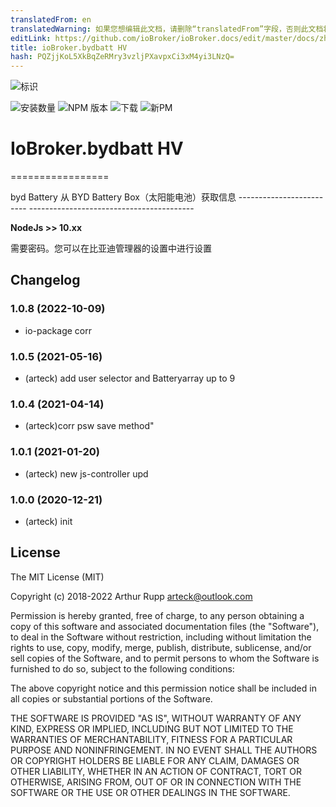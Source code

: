 ```yaml
---
translatedFrom: en
translatedWarning: 如果您想编辑此文档，请删除“translatedFrom”字段，否则此文档将再次自动翻译
editLink: https://github.com/ioBroker/ioBroker.docs/edit/master/docs/zh-cn/adapterref/iobroker.bydbatt/README.md
title: ioBroker.bydbatt HV
hash: PQZjjKoL5XkBqZeRMry3vzljPXavpxCi3xM4yi3LNzQ=
---
```

![标识](../../../en/adapterref/iobroker.bydbatt/admin/byd-batterybox.png)

![安装数量](http://iobroker.live/badges/bydbatt-stable.svg)
![NPM 版本](http://img.shields.io/npm/v/iobroker.bydbatt.svg)
![下载](https://img.shields.io/npm/dm/iobroker.bydbatt.svg)
![新PM](https://nodei.co/npm/iobroker.bydbatt.png?downloads=true)

# IoBroker.bydbatt HV
=================

byd Battery 从 BYD Battery Box（太阳能电池）获取信息 ------------------------- -----------------------------------------

<b>NodeJs &gt;&gt; 10.xx</b>

需要密码。您可以在比亚迪管理器的设置中进行设置

<!-- 下一个版本的占位符（在行首）：

### **正在进行中** -->

## Changelog
### 1.0.8 (2022-10-09)
* io-package corr

### 1.0.5  (2021-05-16)
* (arteck) add user selector and Batteryarray up to 9

### 1.0.4  (2021-04-14)
* (arteck)corr psw save method"

### 1.0.1  (2021-01-20)
* (arteck) new js-controller upd

### 1.0.0 (2020-12-21)
* (arteck) init

## License
The MIT License (MIT)

Copyright (c) 2018-2022 Arthur Rupp arteck@outlook.com

Permission is hereby granted, free of charge, to any person obtaining a copy
of this software and associated documentation files (the "Software"), to deal
in the Software without restriction, including without limitation the rights
to use, copy, modify, merge, publish, distribute, sublicense, and/or sell
copies of the Software, and to permit persons to whom the Software is
furnished to do so, subject to the following conditions:

The above copyright notice and this permission notice shall be included in
all copies or substantial portions of the Software.

THE SOFTWARE IS PROVIDED "AS IS", WITHOUT WARRANTY OF ANY KIND, EXPRESS OR
IMPLIED, INCLUDING BUT NOT LIMITED TO THE WARRANTIES OF MERCHANTABILITY,
FITNESS FOR A PARTICULAR PURPOSE AND NONINFRINGEMENT. IN NO EVENT SHALL THE
AUTHORS OR COPYRIGHT HOLDERS BE LIABLE FOR ANY CLAIM, DAMAGES OR OTHER
LIABILITY, WHETHER IN AN ACTION OF CONTRACT, TORT OR OTHERWISE, ARISING FROM,
OUT OF OR IN CONNECTION WITH THE SOFTWARE OR THE USE OR OTHER DEALINGS IN
THE SOFTWARE.